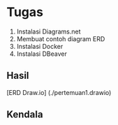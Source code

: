 # Tugas
1. Instalasi Diagrams.net
2. Membuat contoh diagram ERD
3. Instalasi Docker
4. Instalasi DBeaver

## Hasil
[ERD Draw.io] (./pertemuan1.drawio)

## Kendala

